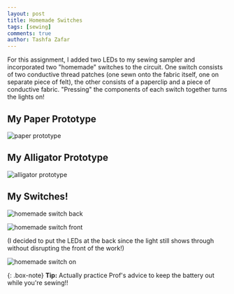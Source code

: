 ```yaml
---
layout: post
title: Homemade Switches
tags: [sewing]
comments: true
author: Tashfa Zafar
---
```


For this assignment, I added two LEDs to my sewing sampler and incorporated two "homemade" switches to the circuit. One switch consists of two conductive thread patches (one sewn onto the fabric itself, one on separate piece of felt), the other consists of a paperclip and a piece of conductive fabric. "Pressing" the components of each switch together turns the lights on!

## My Paper Prototype
![paper prototype](https://tashfaaa.github.io/assets/img/hsprototype.jpg)

## My Alligator Prototype
![alligator prototype](https://tashfaaa.github.io/assets/img/alprototype.jpg)

## My Switches!
![homemade switch back](https://tashfaaa.github.io/assets/img/hs.jpg)

![homemade switch front](https://tashfaaa.github.io/assets/img/hsfront.jpg)

(I decided to put the LEDs at the back since the light still shows through without disrupting the front of the work!)

![homemade switch on](https://tashfaaa.github.io/assets/img/hslit.jpg)

{: .box-note}
**Tip:** Actually practice Prof's advice to keep the battery out while you're sewing!!
